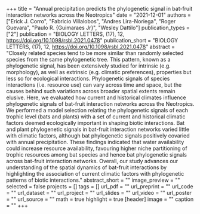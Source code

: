 +++
title = "Annual precipitation predicts the phylogenetic signal in bat-fruit interaction networks across the Neotropics"
date = "2021-12-01"
authors = ["Erick J. Corro", "Fabricio Villalobos", "Andres Lira-Noriega", "Roger Guevara", "Paulo R. {Guimaraes Jr}", "Wesley Dattilo"]
publication_types = ["2"]
publication = "BIOLOGY LETTERS, (17), 12, https://doi.org/10.1098/rsbl.2021.0478"
publication_short = "BIOLOGY LETTERS, (17), 12, https://doi.org/10.1098/rsbl.2021.0478"
abstract = "Closely related species tend to be more similar than randomly selected species from the same phylogenetic tree. This pattern, known as a phylogenetic signal, has been extensively studied for intrinsic (e.g. morphology), as well as extrinsic (e.g. climatic preferences), properties but less so for ecological interactions. Phylogenetic signals of species interactions (i.e. resource use) can vary across time and space, but the causes behind such variations across broader spatial extents remain elusive. Here, we evaluated how current and historical climates influence phylogenetic signals of bat-fruit interaction networks across the Neotropics. We performed a model selection relating the phylogenetic signals of each trophic level (bats and plants) with a set of current and historical climatic factors deemed ecologically important in shaping biotic interactions. Bat and plant phylogenetic signals in bat-fruit interaction networks varied little with climatic factors, although bat phylogenetic signals positively covaried with annual precipitation. These findings indicated that water availability could increase resource availability, favouring higher niche partitioning of trophic resources among bat species and hence bat phylogenetic signals across bat-fruit interaction networks. Overall, our study advances our understanding of the spatial dynamics of bat-fruit interactions by highlighting the association of current climatic factors with phylogenetic patterns of biotic interactions."
abstract_short = ""
image_preview = ""
selected = false
projects = []
tags = []
url_pdf = ""
url_preprint = ""
url_code = ""
url_dataset = ""
url_project = ""
url_slides = ""
url_video = ""
url_poster = ""
url_source = ""
math = true
highlight = true
[header]
image = ""
caption = ""
+++
